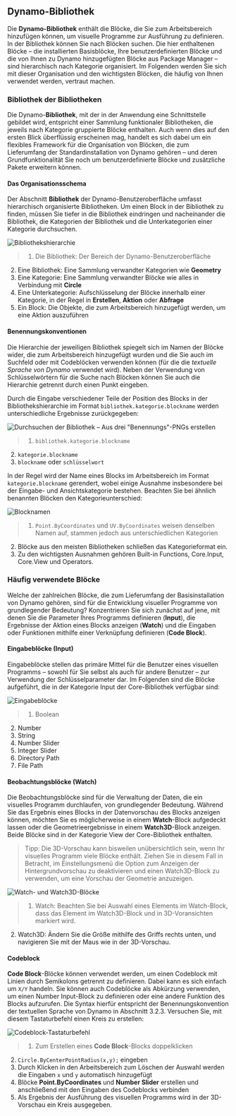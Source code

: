 

## Dynamo-Bibliothek

Die **Dynamo-Bibliothek** enthält die Blöcke, die Sie zum Arbeitsbereich hinzufügen können, um visuelle Programme zur Ausführung zu definieren. In der Bibliothek können Sie nach Blöcken suchen. Die hier enthaltenen Blöcke – die installierten Basisblöcke, Ihre benutzerdefinierten Blöcke und die von Ihnen zu Dynamo hinzugefügten Blöcke aus Package Manager – sind hierarchisch nach Kategorie organisiert. Im Folgenden werden Sie sich mit dieser Organisation und den wichtigsten Blöcken, die häufig von Ihnen verwendet werden, vertraut machen.

### Bibliothek der Bibliotheken

Die Dynamo-**Bibliothek**, mit der in der Anwendung eine Schnittstelle gebildet wird, entspricht einer Sammlung funktionaler Bibliotheken, die jeweils nach Kategorie gruppierte Blöcke enthalten. Auch wenn dies auf den ersten Blick überflüssig erscheinen mag, handelt es sich dabei um ein flexibles Framework für die Organisation von Blöcken, die zum Lieferumfang der Standardinstallation von Dynamo gehören – und deren Grundfunktionalität Sie noch um benutzerdefinierte Blöcke und zusätzliche Pakete erweitern können.

#### Das Organisationsschema

Der Abschnitt **Bibliothek** der Dynamo-Benutzeroberfläche umfasst hierarchisch organisierte Bibliotheken. Um einen Block in der Bibliothek zu finden, müssen Sie tiefer in die Bibliothek eindringen und nacheinander die Bibliothek, die Kategorien der Bibliothek und die Unterkategorien einer Kategorie durchsuchen.

![Bibliothekshierarchie](images/3-3/00-LibraryBrowsing.png)

> 1. Die Bibliothek: Der Bereich der Dynamo-Benutzeroberfläche
2. Eine Bibliothek: Eine Sammlung verwandter Kategorien wie **Geometry**
3. Eine Kategorie: Eine Sammlung verwandter Blöcke wie alles in Verbindung mit **Circle**
4. Eine Unterkategorie: Aufschlüsselung der Blöcke innerhalb einer Kategorie, in der Regel in **Erstellen**, **Aktion** oder **Abfrage**
5. Ein Block: Die Objekte, die zum Arbeitsbereich hinzugefügt werden, um eine Aktion auszuführen

#### Benennungskonventionen

Die Hierarchie der jeweiligen Bibliothek spiegelt sich im Namen der Blöcke wider, die zum Arbeitsbereich hinzugefügt wurden und die Sie auch im Suchfeld oder mit Codeblöcken verwenden können (für die die *textuelle Sprache von Dynamo* verwendet wird). Neben der Verwendung von Schlüsselwörtern für die Suche nach Blöcken können Sie auch die Hierarchie getrennt durch einen Punkt eingeben.

Durch die Eingabe verschiedener Teile der Position des Blocks in der Bibliothekshierarchie im Format ```bibliothek.kategorie.blockname``` werden unterschiedliche Ergebnisse zurückgegeben:

![Durchsuchen der Bibliothek – Aus drei "Benennungs"-PNGs erstellen](images/3-3/01-LibrarySearching.png)

> 1. ```bibliothek.kategorie.blockname```
2. ```kategorie.blockname```
3. ```blockname``` oder ```schlüsselwort```

In der Regel wird der Name eines Blocks im Arbeitsbereich im Format ```kategorie.blockname``` gerendert, wobei einige Ausnahme insbesondere bei der Eingabe- und Ansichtskategorie bestehen. Beachten Sie bei ähnlich benannten Blöcken den Kategorieunterschied:

![Blocknamen](images/3-3/02-NodeNames.png)

> 1. ```Point.ByCoordinates``` und ```UV.ByCoordinates``` weisen denselben Namen auf, stammen jedoch aus unterschiedlichen Kategorien
2. Blöcke aus den meisten Bibliotheken schließen das Kategorieformat ein.
3. Zu den wichtigsten Ausnahmen gehören Built-in Functions, Core.Input, Core.View und Operators.

### Häufig verwendete Blöcke

Welche der zahlreichen Blöcke, die zum Lieferumfang der Basisinstallation von Dynamo gehören, sind für die Entwicklung visueller Programme von grundlegender Bedeutung? Konzentrieren Sie sich zunächst auf jene, mit denen Sie die Parameter Ihres Programms definieren (**Input**), die Ergebnisse der Aktion eines Blocks anzeigen (**Watch**) und die Eingaben oder Funktionen mithilfe einer Verknüpfung definieren (**Code Block**).

#### Eingabeblöcke (Input)

Eingabeblöcke stellen das primäre Mittel für die Benutzer eines visuellen Programms – sowohl für Sie selbst als auch für andere Benutzer – zur Verwendung der Schlüsselparameter dar. Im Folgenden sind die Blöcke aufgeführt, die in der Kategorie Input der Core-Bibliothek verfügbar sind:

![Eingabeblöcke](images/3-3/03-InputNodes.png)

> 1. Boolean
2. Number
3. String
4. Number Slider
5. Integer Slider
6. Directory Path
7. File Path

#### Beobachtungsblöcke (Watch)

Die Beobachtungsblöcke sind für die Verwaltung der Daten, die ein visuelles Programm durchlaufen, von grundlegender Bedeutung. Während Sie das Ergebnis eines Blocks in der Datenvorschau des Blocks anzeigen können, möchten Sie es möglicherweise in einem **Watch**-Block aufgedeckt lassen oder die Geometrieergebnisse in einem **Watch3D**-Block anzeigen. Beide Blöcke sind in der Kategorie View der Core-Bibliothek enthalten.

> Tipp: Die 3D-Vorschau kann bisweilen unübersichtlich sein, wenn Ihr visuelles Programm viele Blöcke enthält. Ziehen Sie in diesem Fall in Betracht, im Einstellungsmenü die Option zum Anzeigen der Hintergrundvorschau zu deaktivieren und einen Watch3D-Block zu verwenden, um eine Vorschau der Geometrie anzuzeigen.

![Watch- und Watch3D-Blöcke](images/3-3/04-WatchNodes.png)

> 1. Watch: Beachten Sie bei Auswahl eines Elements im Watch-Block, dass das Element im Watch3D-Block und in 3D-Voransichten markiert wird.
2. Watch3D: Ändern Sie die Größe mithilfe des Griffs rechts unten, und navigieren Sie mit der Maus wie in der 3D-Vorschau.

#### Codeblock

**Code Block**-Blöcke können verwendet werden, um einen Codeblock mit Linien durch Semikolons getrennt zu definieren. Dabei kann es sich einfach um ```X/Y``` handeln. Sie können auch Codeblöcke als Abkürzung verwenden, um einen Number Input-Block zu definieren oder eine andere Funktion des Blocks aufzurufen. Die Syntax hierfür entspricht der Benennungskonvention der textuellen Sprache von Dynamo in Abschnitt 3.2.3. Versuchen Sie, mit diesem Tastaturbefehl einen Kreis zu erstellen:

![Codeblock-Tastaturbefehl](images/3-3/05-CodeBlock.png)

> 1. Zum Erstellen eines **Code Block**-Blocks doppelklicken
2. ```Circle.ByCenterPointRadius(x,y);``` eingeben
3. Durch Klicken in den Arbeitsbereich zum Löschen der Auswahl werden die Eingaben ```x``` und ```y``` automatisch hinzugefügt
4. Blöcke **Point.ByCoordinates** und **Number Slider** erstellen und anschließend mit den Eingaben des Codeblocks verbinden
5. Als Ergebnis der Ausführung des visuellen Programms wird in der 3D-Vorschau ein Kreis ausgegeben.

